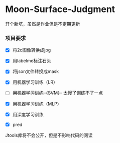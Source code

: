 # Moon-Surface-Judgment
开个新坑，虽然是作业但是不定期更新
### 项目要求
- [x] 将2c图像转换成jpg

- [x] 用labelme标注石头

- [x] 将json文件转换成mask

- [x] 用机器学习训练（LR）

- [ ] ~~用机器学习训练（SVM）~~ 太慢了训练不了一点

- [x] 用机器学习训练（MLP）

- [x] 用深度学习训练

- [x] pred

Jtools库将不会公开，但是不影响代码的阅读

